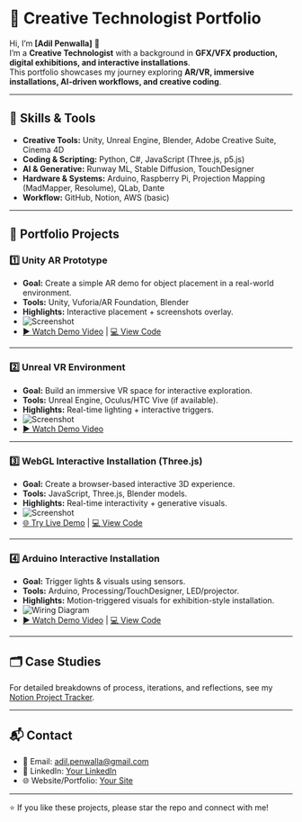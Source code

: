 # 🎨 Creative Technologist Portfolio

Hi, I’m **[Adil Penwalla]** 👋  
I’m a **Creative Technologist** with a background in **GFX/VFX production, digital exhibitions, and interactive installations**.  
This portfolio showcases my journey exploring **AR/VR, immersive installations, AI-driven workflows, and creative coding**.

---

## 🔧 Skills & Tools
- **Creative Tools:** Unity, Unreal Engine, Blender, Adobe Creative Suite, Cinema 4D  
- **Coding & Scripting:** Python, C#, JavaScript (Three.js, p5.js)  
- **AI & Generative:** Runway ML, Stable Diffusion, TouchDesigner  
- **Hardware & Systems:** Arduino, Raspberry Pi, Projection Mapping (MadMapper, Resolume), QLab, Dante  
- **Workflow:** GitHub, Notion, AWS (basic)  

---

## 📁 Portfolio Projects

### 1️⃣ Unity AR Prototype
- **Goal:** Create a simple AR demo for object placement in a real-world environment.  
- **Tools:** Unity, Vuforia/AR Foundation, Blender  
- **Highlights:** Interactive placement + screenshots overlay.  
- ![Screenshot]()  
- [▶ Watch Demo Video]() | [💻 View Code]()  

---

### 2️⃣ Unreal VR Environment
- **Goal:** Build an immersive VR space for interactive exploration.  
- **Tools:** Unreal Engine, Oculus/HTC Vive (if available).  
- **Highlights:** Real-time lighting + interactive triggers.  
- ![Screenshot]()  
- [▶ Watch Demo Video]()  

---

### 3️⃣ WebGL Interactive Installation (Three.js)
- **Goal:** Create a browser-based interactive 3D experience.  
- **Tools:** JavaScript, Three.js, Blender models.  
- **Highlights:** Real-time interactivity + generative visuals.  
- ![Screenshot]()  
- [🌐 Try Live Demo]() | [💻 View Code]()  

---

### 4️⃣ Arduino Interactive Installation
- **Goal:** Trigger lights & visuals using sensors.  
- **Tools:** Arduino, Processing/TouchDesigner, LED/projector.  
- **Highlights:** Motion-triggered visuals for exhibition-style installation.  
- ![Wiring Diagram]()  
- [▶ Watch Demo Video]() | [💻 View Code]()  

---

## 🗂️ Case Studies
For detailed breakdowns of process, iterations, and reflections, see my [Notion Project Tracker](https://your-notion-link.com).

---

## 📬 Contact
- 📧 Email: adil.penwalla@gmail.com  
- 🔗 LinkedIn: [Your LinkedIn](https://linkedin.com/in/adilpenwalla)  
- 🌐 Website/Portfolio: [Your Site](https://yourwebsite.com)  

---
⭐ If you like these projects, please star the repo and connect with me!
